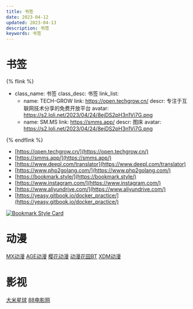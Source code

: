 ```yaml
---
title: 书签
date: 2023-04-12
updated: 2023-04-13
description: 书签
keywords: 书签
---
```



# 书签

{% flink %}
- class_name: 书签
  class_desc: 书签
  link_list:
  - name: TECH-GROW
    link: https://open.techgrow.cn/
    descr: 专注于互联网技术分享的免费开放平台
    avatar: https://s2.loli.net/2023/04/24/8ejDS2pH3n1Vi7G.png
  - name: SM.MS
    link: https://smms.app/
    descr: 图床
    avatar: https://s2.loli.net/2023/04/24/8ejDS2pH3n1Vi7G.png
  
{% endflink %}

- [https://open.techgrow.cn/](https://open.techgrow.cn/)
- [https://smms.app/](https://smms.app/)
- [https://www.deepl.com/translator](https://www.deepl.com/translator)
- [https://www.php2golang.com/](https://www.php2golang.com/)
- [https://bookmark.style/](https://bookmark.style/)
- [https://www.instagram.com/](https://www.instagram.com/)
- [https://www.aliyundrive.com/](https://www.aliyundrive.com/)
- [https://yeasy.gitbook.io/docker_practice/](https://yeasy.gitbook.io/docker_practice/)

[![Bookmark Style Card](https://svg.bookmark.style/api?url=https://www.deepl.com/translator)](https://www.deepl.com/translator)


# 动漫
[MX动漫](http://www.mxdm9.com/)
[AGE动漫](https://www.agemys.org/)
[樱花动漫](http://www.yinghuavideo.com/)
[动漫花园BT](https://dmhy.b168.net/)
[XDM动漫](https://www.xuandm.com/)

# 影视
[大米星球](https://www.dmxq.fun/)
[88电影网](https://www.88hd.org/)

